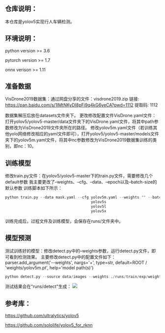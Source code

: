 ## 仓库说明：

本仓库是yolov5实现行人车辆检测。

## 环境说明：

python version >= 3.6

pytorch version >= 1.7

onnx verison >= 1.11

## 准备数据
VisDrone2019数据集：通过网盘分享的文件：visdrone2019.zip
链接: https://pan.baidu.com/s/1lMtNKyDI8pFi9q4kG6yeCA?pwd=1112 提取码: 1112 

数据集解压后放在datasets文件夹下。
更改修改配置文件VisDrone.yaml文件：
打开yolov5/yolov5-master/data文件夹下的VisDrone.yaml文件，将其中path参数修改为VisDrone2019文件夹所在的路径。
修改yolov5m.yaml文件（若训练其他yolo网络修改相应的yaml文件即可），打开yolov5/yolov5-master/models文件夹下的yolov5m.yaml文件，将其中nc参数修改为VisDrone2019数据集训练的类别，即nc：10。


## 训练模型
修改train.py文件：在yolov5/yolov5-master下的train.py文件，需要修改几个default参数
我主要更改了–weights、–cfg、–data、–epoch以及–batch-size的默认参数
训练脚本如下所示：
```python
python train.py --data mask.yaml --cfg yolov5m.yaml --weights "" --batch-size 64
                                       yolov5s                               64
                                       yolov5l                                24
                                       yolov5x                                16
```
训练完成后，过程文件及训练模型，会保存在runs/文件夹中。

## 模型预测
测试训练好的模型：修改detect.py中的–weights参数，运行detect.py文件，即可看到检测效果。
主要修改detect.py中的配置文件如下：
 parser.add_argument('--weights', nargs='+', type=str, default=ROOT / 'weights/yolov5m.pt', help='model path(s)')

```python
python detect.py --source data/images --weights ./runs/train/exp/weights/best.pt --conf 0.5
```
测试结果会在"runs/detect"生成：
<img src="./photo/image.jpg">



## 参考库：

https://github.com/ultralytics/yolov5

https://github.com/soloIife/yolov5_for_rknn




